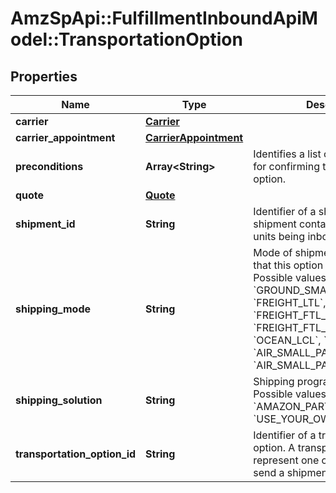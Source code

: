 # AmzSpApi::FulfillmentInboundApiModel::TransportationOption

## Properties
Name | Type | Description | Notes
------------ | ------------- | ------------- | -------------
**carrier** | [**Carrier**](Carrier.md) |  | 
**carrier_appointment** | [**CarrierAppointment**](CarrierAppointment.md) |  | [optional] 
**preconditions** | **Array&lt;String&gt;** | Identifies a list of preconditions for confirming the transportation option. | 
**quote** | [**Quote**](Quote.md) |  | [optional] 
**shipment_id** | **String** | Identifier of a shipment. A shipment contains the boxes and units being inbounded. | 
**shipping_mode** | **String** | Mode of shipment transportation that this option will provide.  Possible values: &#x60;GROUND_SMALL_PARCEL&#x60;, &#x60;FREIGHT_LTL&#x60;, &#x60;FREIGHT_FTL_PALLET&#x60;, &#x60;FREIGHT_FTL_NONPALLET&#x60;, &#x60;OCEAN_LCL&#x60;, &#x60;OCEAN_FCL&#x60;, &#x60;AIR_SMALL_PARCEL&#x60;, &#x60;AIR_SMALL_PARCEL_EXPRESS&#x60;. | 
**shipping_solution** | **String** | Shipping program for the option. Possible values: &#x60;AMAZON_PARTNERED_CARRIER&#x60;, &#x60;USE_YOUR_OWN_CARRIER&#x60;. | 
**transportation_option_id** | **String** | Identifier of a transportation option. A transportation option represent one option for how to send a shipment. | 

